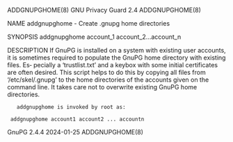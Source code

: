 ADDGNUPGHOME(8)							     GNU Privacy Guard 2.4						       ADDGNUPGHOME(8)

NAME
       addgnupghome - Create .gnupg home directories

SYNOPSIS
       addgnupghome account_1 account_2...account_n

DESCRIPTION
       If  GnuPG is installed on a system with existing user accounts, it is sometimes required to populate the GnuPG home directory with existing files.  Es‐
       pecially a ‘trustlist.txt’ and a keybox with some initial certificates are often desired.  This script helps to do  this	 by  copying  all  files  from
       ‘/etc/skel/.gnupg’ to the home directories of the accounts given on the command line.  It takes care not to overwrite existing GnuPG home directories.

       addgnupghome is invoked by root as:

	 addgnupghome account1 account2 ... accountn

GnuPG 2.4.4								  2024-01-25							       ADDGNUPGHOME(8)
